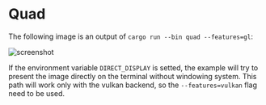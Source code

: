 # Quad

The following image is an output of `cargo run --bin quad --features=gl`:

![screenshot](screenshot.png "Quad")

If the environment variable `DIRECT_DISPLAY` is setted, the example will try to
present the image directly on the terminal without windowing system. This path
will work only with the vulkan backend, so the `--features=vulkan` flag need to
be used.
